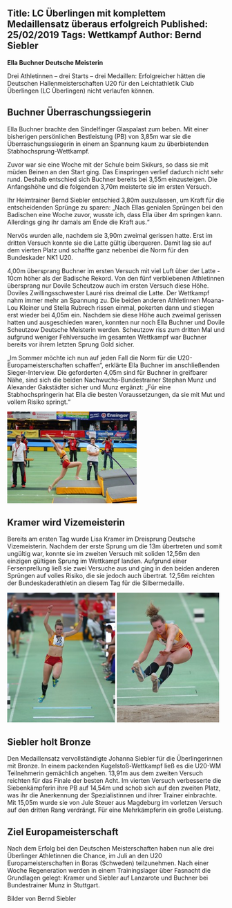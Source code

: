 Title: LC Überlingen mit komplettem Medaillensatz überaus erfolgreich
Published: 25/02/2019
Tags: Wettkampf
Author: Bernd Siebler
---

__Ella Buchner Deutsche Meisterin__

Drei Athletinnen – drei Starts – drei Medaillen: Erfolgreicher hätten die Deutschen Hallenmeisterschaften U20 für den Leichtathletik Club Überlingen (LC Überlingen) nicht verlaufen können.

## Buchner Überraschungssiegerin

Ella Buchner brachte den Sindelfinger Glaspalast zum beben. Mit einer bisherigen persönlichen Bestleistung (PB) von 3,85m war sie die Überraschungssiegerin in einem an Spannung kaum zu überbietenden Stabhochsprung-Wettkampf.

Zuvor war sie eine Woche mit der Schule beim Skikurs, so dass sie mit müden Beinen an den Start ging. Das Einspringen verlief dadurch nicht sehr rund. Deshalb entschied sich Buchner bereits bei 3,55m einzusteigen. Die Anfangshöhe und die folgenden 3,70m meisterte sie im ersten Versuch.

Ihr Heimtrainer Bernd Siebler entschied 3,80m auszulassen, um Kraft für die entscheidenden Sprünge zu sparen: „Nach Ellas genialen Sprüngen bei den Badischen eine Woche zuvor, wusste ich, dass Ella über 4m springen kann. Allerdings ging ihr damals am Ende die Kraft aus.“

Nervös wurden alle, nachdem sie 3,90m zweimal gerissen hatte. Erst im dritten Versuch konnte sie die Latte gültig überqueren. Damit lag sie auf dem vierten Platz und schaffte ganz nebenbei die Norm für den Bundeskader NK1 U20.

4,00m übersprang Buchner im ersten Versuch mit viel Luft über der Latte - 10cm höher als der Badische Rekord. Von den fünf verbliebenen Athletinnen übersprang nur Dovile Scheutzow auch im ersten Versuch diese Höhe. Doviles Zwillingsschwester Lauré riss dreimal die Latte. Der Wettkampf nahm immer mehr an Spannung zu. Die beiden anderen Athletinnen Moana-Lou Kleiner und Stella Rubrech rissen einmal, pokerten dann und stiegen erst wieder bei 4,05m ein. Nachdem sie diese Höhe auch zweimal gerissen hatten und ausgeschieden waren, konnten nur noch Ella Buchner und Dovile Scheutzow Deutsche Meisterin werden. Scheutzow riss zum dritten Mal und aufgrund weniger Fehlversuche im gesamten Wettkampf war Buchner bereits vor ihrem letzten Sprung Gold sicher.

„Im Sommer möchte ich nun auf jeden Fall die Norm für die U20-Europameisterschaften schaffen“, erklärte Ella Buchner im anschließenden Sieger-Interview. Die geforderten 4,05m sind für Buchner in greifbarer Nähe, sind sich die beiden Nachwuchs-Bundestrainer Stephan Munz und Alexander Gakstädter sicher und Munz ergänzt: „Für eine Stabhochspringerin hat Ella die besten Voraussetzungen, da sie mit Mut und vollem Risiko springt.“

![Kompletter Medaillensatz für LC Überlingen](./../assets/2019/2019-02-25-medaillensatz-01.jpg)

## Kramer wird Vizemeisterin

Bereits am ersten Tag wurde Lisa Kramer im Dreisprung Deutsche Vizemeisterin. Nachdem der erste Sprung um die 13m übertreten und somit ungültig war, konnte sie im zweiten Versuch mit soliden 12,56m den einzigen gültigen Sprung im Wettkampf landen. Aufgrund einer Fersenprellung ließ sie zwei Versuche aus und ging in den beiden anderen Sprüngen auf volles Risiko, die sie jedoch auch übertrat. 12,56m reichten der Bundeskaderathletin an diesem Tag für die Silbermedaille.

![Kompletter Medaillensatz für LC Überlingen](./../assets/2019/2019-02-25-medaillensatz-02.jpg)
![Kompletter Medaillensatz für LC Überlingen](./../assets/2019/2019-02-25-medaillensatz-03.jpg)

## Siebler holt Bronze

Den Medaillensatz vervollständigte Johanna Siebler für die Überlingerinnen mit Bronze. In einem packenden Kugelstoß-Wettkampf ließ es die U20-WM Teilnehmerin gemächlich angehen. 13,91m aus dem zweiten Versuch reichten für das Finale der besten Acht. Im vierten Versuch verbesserte die Siebenkämpferin ihre PB auf 14,54m und schob sich auf den zweiten Platz, was ihr die Anerkennung der Spezialistinnen und ihrer Trainer einbrachte. Mit 15,05m wurde sie von Jule Steuer aus Magdeburg im vorletzen Versuch auf den dritten Rang verdrängt. Für eine Mehrkämpferin ein große Leistung.

## Ziel Europameisterschaft

Nach dem Erfolg bei den Deutschen Meisterschaften haben nun alle drei Überlinger Athletinnen die Chance, im Juli an den U20 Europameisterschaften in Boras (Schweden) teilzunehmen. Nach einer Woche Regeneration werden in einem Trainingslager über Fasnacht die Grundlagen gelegt: Kramer und Siebler auf Lanzarote und Buchner bei Bundestrainer Munz in Stuttgart.

Bilder von Bernd Siebler